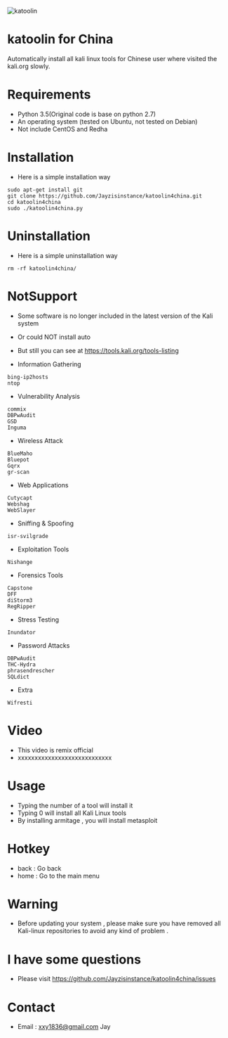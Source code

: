 ![katoolin](https://github.com/Jayzisinstance/katoolin4china/blob/dev/pic/3.png)
# katoolin for China
Automatically install all kali linux tools for Chinese user where visited the kali.org slowly.

# Requirements
- Python 3.5(Original code is base on python 2.7)
- An operating system (tested on Ubuntu, not tested on Debian)
- Not include CentOS and Redha

# Installation
- Here is a simple installation way

```
sudo apt-get install git
git clone https://github.com/Jayzisinstance/katoolin4china.git
cd katoolin4china
sudo ./katoolin4china.py
```

# Uninstallation
- Here is a simple uninstallation way

```
rm -rf katoolin4china/
```

# NotSupport

- Some software is no longer included in the latest version of the Kali system 
- Or could NOT install auto
- But still you can see at https://tools.kali.org/tools-listing

- Information Gathering

```
bing-ip2hosts
ntop
```

- Vulnerability Analysis
```
commix
DBPwAudit
GSD
Inguma
```

- Wireless Attack
```
BlueMaho
Bluepot
Gqrx
gr-scan
```

- Web Applications
```
Cutycapt
Webshag
WebSlayer
```

- Sniffing & Spoofing
```
isr-svilgrade
```

- Exploitation Tools
```
Nishange
```

- Forensics Tools
```
Capstone
DFF
diStorm3
RegRipper
```

- Stress Testing
```
Inundator
```

- Password Attacks
```
DBPwAudit
THC-Hydra
phrasendrescher
SQLdict
```

- Extra
```
Wifresti
```

# Video
- This video is remix official
- xxxxxxxxxxxxxxxxxxxxxxxxxxxx

# Usage
- Typing the number of a tool will install it
- Typing 0 will install all Kali Linux tools
- By installing armitage , you will install metasploit

# Hotkey
- back : Go back
- home : Go to the main menu

# Warning
- Before updating your system , please make sure you have removed all Kali-linux repositories to avoid any kind of problem .

# I have some questions
- Please visit https://github.com/Jayzisinstance/katoolin4china/issues

# Contact
- Email : xxy1836@gmail.com Jay
